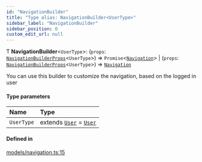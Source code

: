 ```yaml
---
id: "NavigationBuilder"
title: "Type alias: NavigationBuilder<UserType>"
sidebar_label: "NavigationBuilder"
sidebar_position: 0
custom_edit_url: null
---
```


Ƭ **NavigationBuilder**<`UserType`\>: (`props`: [`NavigationBuilderProps`](../interfaces/NavigationBuilderProps)<`UserType`\>) => `Promise`<[`Navigation`](../interfaces/Navigation)\> \| (`props`: [`NavigationBuilderProps`](../interfaces/NavigationBuilderProps)<`UserType`\>) => [`Navigation`](../interfaces/Navigation)

You can use this builder to customize the navigation, based on the logged in
user

#### Type parameters

| Name | Type |
| :------ | :------ |
| `UserType` | extends [`User`](User) = [`User`](User) |

#### Defined in

[models/navigation.ts:15](https://github.com/Camberi/firecms/blob/2d60fba/src/models/navigation.ts#L15)
